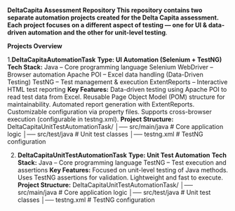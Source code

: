 **DeltaCapita Assessment Repository
This repository contains two separate automation projects created for the Delta Capita assessment.
Each project focuses on a different aspect of testing — one for UI & data-driven automation and the other for unit-level testing**.

 **Projects Overview**
 
1.**DeltaCapitaAutomationTask**
**Type: UI Automation (Selenium + TestNG)**
**Tech Stack:**
Java – Core programming language
Selenium WebDriver – Browser automation
Apache POI – Excel data handling (Data-Driven Testing)
TestNG – Test management & execution
ExtentReports – Interactive HTML test reporting
**Key Features:**
Data-driven testing using Apache POI to read test data from Excel.
Reusable Page Object Model (POM) structure for maintainability.
Automated report generation with ExtentReports.
Customizable configuration via property files.
Supports cross-browser execution (configurable in testng.xml).
**Project Structure:**
DeltaCapitaUnitTestAutomationTask/
│── src/main/java    # Core application logic
│── src/test/java    # Unit test classes
│── testng.xml       # TestNG configuration




2. **DeltaCapitaUnitTestAutomationTask**
**Type: Unit Test Automation**
**Tech Stack:**
Java – Core programming language
TestNG – Test execution and assertions
**Key Features:**
Focused on unit-level testing of Java methods.
Uses TestNG assertions for validation.
Lightweight and fast to execute.
**Project Structure:**
DeltaCapitaUnitTestAutomationTask/
│── src/main/java    # Core application logic
│── src/test/java    # Unit test classes
│── testng.xml       # TestNG configuration






